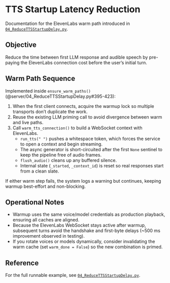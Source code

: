 # TTS Startup Latency Reduction

Documentation for the ElevenLabs warm path introduced in [`04_ReduceTTSStartupDelay.py`](../04_ReduceTTSStartupDelay.py).

## Objective

Reduce the time between first LLM response and audible speech by pre-paying the ElevenLabs connection cost before the user’s initial turn.

## Warm Path Sequence

Implemented inside `ensure_warm_paths()` (@server/04_ReduceTTSStartupDelay.py#395-423):

1. When the first client connects, acquire the warmup lock so multiple transports don’t duplicate the work.
2. Reuse the existing LLM priming call to avoid divergence between warm and live paths.
3. Call `warm_tts_connection()` to build a WebSocket context with ElevenLabs.
   - `run_tts(" ")` pushes a whitespace token, which forces the service to open a context and begin streaming.
   - The async generator is short-circuited after the first `None` sentinel to keep the pipeline free of audio frames.
   - `flush_audio()` cleans up any buffered silence.
   - Internal state (`_started`, `_context_id`) is reset so real responses start from a clean slate.

If either warm step fails, the system logs a warning but continues, keeping warmup best-effort and non-blocking.

## Operational Notes

* Warmup uses the same voice/model credentials as production playback, ensuring all caches are aligned.
* Because the ElevenLabs WebSocket stays active after warmup, subsequent turns avoid the handshake and first-byte delays (~500 ms improvement observed in testing).
* If you rotate voices or models dynamically, consider invalidating the warm cache (set `warm_done = False`) so the new combination is primed.

## Reference

For the full runnable example, see [`04_ReduceTTSStartupDelay.py`](../04_ReduceTTSStartupDelay.py).
